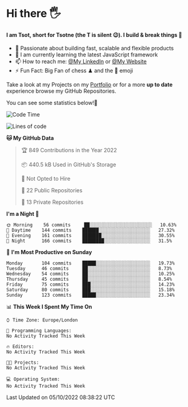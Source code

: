 # Hi there :raised_hand_with_fingers_splayed:
#### I am Tsot, short for Tsotne (the T is silent :wink:). I build & break things :space_invader:
- :telescope: Passionate about building fast, scalable and flexible products
- :seedling: I am currently learning the latest JavaScript framework 
- :mailbox: How to reach me: [@My LinkedIn](https://www.linkedin.com/in/tsotne-gvadzabia/) or [@My Website](https://tsotne.co.uk/contact)
- :zap: Fun Fact: Big Fan of chess ♟ and the 👾 emoji

Take a look at my Projects on my [Portfolio](https://tsotne.co.uk/) or for a more **up to date** experience browse my GitHub Repositories.

You can see some statistics below!:space_invader:
<!--START_SECTION:waka-->
![Code Time](http://img.shields.io/badge/Code%20Time-761%20hrs%202%20mins-blue)

![Lines of code](https://img.shields.io/badge/From%20Hello%20World%20I%27ve%20Written-625%20Thousand%20lines%20of%20code-blue)

**🐱 My GitHub Data** 

> 🏆 849 Contributions in the Year 2022
 > 
> 📦 440.5 kB Used in GitHub's Storage 
 > 
> 🚫 Not Opted to Hire
 > 
> 📜 22 Public Repositories 
 > 
> 🔑 13 Private Repositories  
 > 
**I'm a Night 🦉** 

```text
🌞 Morning    56 commits     ██░░░░░░░░░░░░░░░░░░░░░░░   10.63% 
🌆 Daytime    144 commits    ██████░░░░░░░░░░░░░░░░░░░   27.32% 
🌃 Evening    161 commits    ███████░░░░░░░░░░░░░░░░░░   30.55% 
🌙 Night      166 commits    ████████░░░░░░░░░░░░░░░░░   31.5%

```
📅 **I'm Most Productive on Sunday** 

```text
Monday       104 commits    █████░░░░░░░░░░░░░░░░░░░░   19.73% 
Tuesday      46 commits     ██░░░░░░░░░░░░░░░░░░░░░░░   8.73% 
Wednesday    54 commits     ██░░░░░░░░░░░░░░░░░░░░░░░   10.25% 
Thursday     45 commits     ██░░░░░░░░░░░░░░░░░░░░░░░   8.54% 
Friday       75 commits     ███░░░░░░░░░░░░░░░░░░░░░░   14.23% 
Saturday     80 commits     ███░░░░░░░░░░░░░░░░░░░░░░   15.18% 
Sunday       123 commits    █████░░░░░░░░░░░░░░░░░░░░   23.34%

```


📊 **This Week I Spent My Time On** 

```text
⌚︎ Time Zone: Europe/London

💬 Programming Languages: 
No Activity Tracked This Week

🔥 Editors: 
No Activity Tracked This Week

🐱‍💻 Projects: 
No Activity Tracked This Week

💻 Operating System: 
No Activity Tracked This Week

```


 Last Updated on 05/10/2022 08:38:22 UTC
<!--END_SECTION:waka-->

